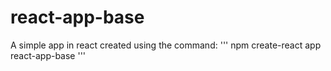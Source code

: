 # react-app-base

A simple app in react created using the command:
'''
npm create-react app react-app-base
'''
